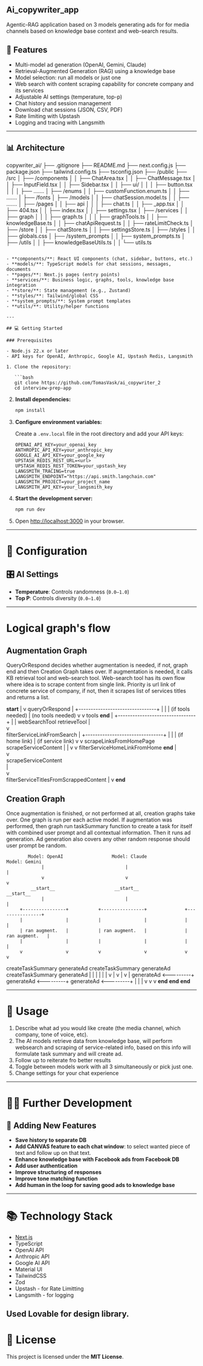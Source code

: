 ## Ai_copywriter_app

Agentic-RAG application based on 3 models generating ads for for media channels based on knowledge base context and web-search results.

## 🚀 Features

- Multi-model ad generation (OpenAI, Gemini, Claude)
- Retrieval-Augmented Generation (RAG) using a knowledge base
- Model selection: run all models or just one
- Web search with content scraping capability for concrete company and its services
- Adjustable AI settings (temperature, top-p)
- Chat history and session management
- Download chat sessions (JSON, CSV, PDF)
- Rate limiting with Upstash
- Logging and tracing with Langsmith

---

## 📊 Architecture

copywriter_ai/
├── .gitignore
├── README.md
├── next.config.js
├── package.json
├── tailwind.config.ts
├── tsconfig.json
├── /public
├── /src
│   ├── /components
│   │   ├── ChatArea.tsx
│   │   ├── ChatMessage.tsx
│   │   ├── InputField.tsx
│   │   ├── Sidebar.tsx
│   │   ├── ui/
│   │   │   ├── button.tsx
│   │   │   ├── .......
│   ├── /enums
│   │   ├── customFunction.enum.ts
│   │   ├── .......
│   ├── /fonts
│   ├── /models
│   │   ├── chatSession.model.ts
│   │   ├── .......
│   ├── /pages
│   │   ├── api
│   │   │   ├── chat.ts
│   │   ├── _app.tsx
│   │   ├── 404.tsx
│   │   ├── index.tsx
│   │   ├── settings.tsx
│   ├── /services
│   │   ├── graph
│   │   │   ├── graph.ts
│   │   │   ├── graphTools.ts
│   │   ├── knowledgeBase.ts
│   │   ├── chatApiRequest.ts
│   │   ├── rateLimitCheck.ts
│   ├── /store
│   │   ├── chatStore.ts
│   │   ├── settingsStore.ts
│   ├── /styles
│   │   ├── globals.css
│   ├── /system_prompts
│   │   ├── system_prompts.ts
│   ├── /utils
│   │   ├── knowledgeBaseUtils.ts
│   │   └── utils.ts

```

- **components/**: React UI components (chat, sidebar, buttons, etc.)
- **models/**: TypeScript models for chat sessions, messages, documents
- **pages/**: Next.js pages (entry points)
- **services/**: Business logic, graphs, tools, knowledge base integration
- **store/**: State management (e.g., Zustand)
- **styles/**: Tailwind/global CSS
- **system_prompts/**: System prompt templates
- **utils/**: Utility/helper functions

---

## 💻 Getting Started

### Prerequisites

- Node.js 22.x or later
- API keys for OpenAI, Anthropic, Google AI, Upstash Redis, Langsmith

1. Clone the repository:

   ```bash
   git clone https://github.com/TomasVask/ai_copywriter_2
   cd interview-prep-app
   ```

2. **Install dependencies:**

   ```bash
   npm install
   ```

3. **Configure environment variables:**

   Create a `.env.local` file in the root directory and add your API keys:

   ```env
   OPENAI_API_KEY=your_openai_key
   ANTHROPIC_API_KEY=your_anthropic_key
   GOOGLE_AI_API_KEY=your_google_key
   UPSTASH_REDIS_REST_URL=<url>
   UPSTASH_REDIS_REST_TOKEN=your_upstash_key
   LANGSMITH_TRACING=true
   LANGSMITH_ENDPOINT="https://api.smith.langchain.com"
   LANGSMITH_PROJECT=your_project_name
   LANGSMITH_API_KEY=your_langsmith_key
   ```
4. **Start the development server:**

   ```bash
   npm run dev
   ```

5. Open [http://localhost:3000](http://localhost:3000) in your browser.

---

# 🔧 Configuration

## 🎛 AI Settings

- **Temperature**: Controls randomness (`0.0–1.0`)
- **Top P**: Controls diversity (`0.0–1.0`)

---

# Logical graph's flow

## Augmentation Graph
   QueryOrRespond decides whether augmentation is needed, if not, graph end and then Creation Graph takes over.
   If augmentation is needed, it calls KB retrieval tool and web-search tool. 
   Web-search tool has its own flow where idea is to scrape content from single link. Priority is url link of concrete service of company, if not, then it scrapes list of services titles and returns a list.

__start__
   |
   v
queryOrRespond
   |
   +--------------------------------+
   |                                |
   | (if tools needed)              | (no tools needed)
   v                                v
tools                            __end__
   |
   +--------------------------------+
   |                                |
webSearchTool                     retrieveTool
   |                                
   v                                
filterServiceLinkFromSearch
   |
   +--------------------------------+
   |                                |
   | (if home link)                 | (if service link)
   v                                v
scrapeLinksFromHomePage          scrapeServiceContent
   |                                |
   v                                v
filterServiceHomeLinkFromHome     __end__
   |                               
   v                               
scrapeServiceContent              
   |                               
   v                               
filterServiceTitlesFromScrappedContent
   |
   v
__end__

## Creation Graph
   Once augmentation is finished, or not performed at all, creation graphs take over. 
   One graph is run per each active model. If augmentation was performed, then graph run taskSummary function to create a task for itself with combined user prompt and all contextual information. Then it runs ad generation.
   Ad generation also covers any other random response should user prompt be random.

            Model: OpenAI                  Model: Claude                   Model: Gemini
                 |                              |                               |
                 v                              v                               v
             __start__                      __start__                       __start__
                 |                              |                               |
         +----------------+           +----------------+              +----------------+
         |                |           |                |              |                |
         | ran augment.   |           | ran augment.   |              | ran augment.   |
         |                |           |                |              |                |
         v                v           v                v              v                v
   createTaskSummary   generateAd  createTaskSummary generateAd  createTaskSummary generateAd
         |                |           |                |              |                |
         v                |           v                |              v                |
     generateAd <---------+       generateAd <---------+          generateAd <---------+
         |                              |                               |
         v                              v                               v
      __end__                        __end__                         __end__

---

# 📝 Usage

1. Describe what ad you would like create (the media channel, which company, tone of voice, etc).
2. The AI models retrieve data from knowledge base, will perform websearch and scraping of service-related info, based on this info will formulate task summary and will create ad.
3. Follow up to reiterate fro better results
6. Toggle between models work with all 3 simultaneously or pick just one.
6. Change settings for your chat experience

---

# 👩‍💻 Further Development

## 🔌 Adding New Features

- **Save history to separate DB**
- **Add CANVAS feature to each chat window**: to select wanted piece of text and follow up on that text.
- **Enhance knowledge base with Facebook ads from Facebook DB**
- **Add user authentication**
- **Improve structuring of responses**
- **Improve tone matching function**
- **Add human in the loop for saving good ads to knowledge base**

---

# 📚 Technology Stack

- [Next.js](https://nextjs.org)
- TypeScript
- OpenAI API
- Anthropic API
- Google AI API
- Material UI
- TailwindCSS
- Zod
- Upstash - for Rate Limitting
- Langsmith - for logging

Used Lovable for design library.
---

# 📄 License

This project is licensed under the **MIT License**.